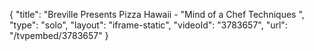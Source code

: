 {
    "title": "Breville Presents Pizza Hawaii - \"Mind of a Chef Techniques ",
    "type": "solo",
    "layout": "iframe-static",
    "videoId": "3783657",
    "url": "\/tvpembed\/3783657"
}